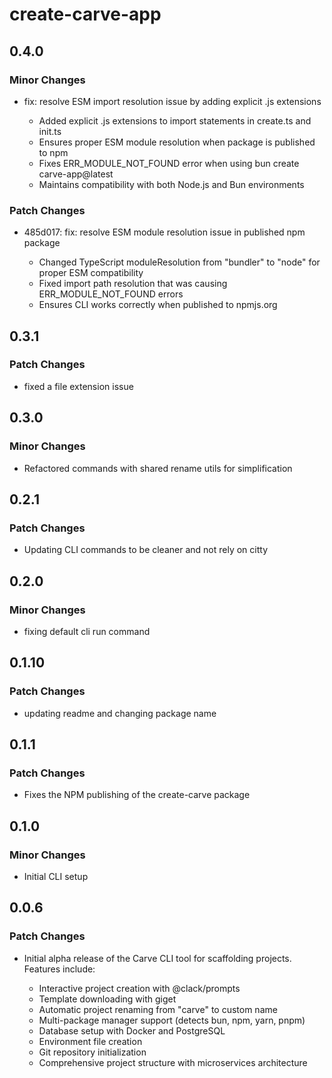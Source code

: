 # create-carve-app

## 0.4.0

### Minor Changes

- fix: resolve ESM import resolution issue by adding explicit .js extensions

  - Added explicit .js extensions to import statements in create.ts and init.ts
  - Ensures proper ESM module resolution when package is published to npm
  - Fixes ERR_MODULE_NOT_FOUND error when using bun create carve-app@latest
  - Maintains compatibility with both Node.js and Bun environments

### Patch Changes

- 485d017: fix: resolve ESM module resolution issue in published npm package

  - Changed TypeScript moduleResolution from "bundler" to "node" for proper ESM compatibility
  - Fixed import path resolution that was causing ERR_MODULE_NOT_FOUND errors
  - Ensures CLI works correctly when published to npmjs.org

## 0.3.1

### Patch Changes

- fixed a file extension issue

## 0.3.0

### Minor Changes

- Refactored commands with shared rename utils for simplification

## 0.2.1

### Patch Changes

- Updating CLI commands to be cleaner and not rely on citty

## 0.2.0

### Minor Changes

- fixing default cli run command

## 0.1.10

### Patch Changes

- updating readme and changing package name

## 0.1.1

### Patch Changes

- Fixes the NPM publishing of the create-carve package

## 0.1.0

### Minor Changes

- Initial CLI setup

## 0.0.6

### Patch Changes

- Initial alpha release of the Carve CLI tool for scaffolding projects. Features include:

  - Interactive project creation with @clack/prompts
  - Template downloading with giget
  - Automatic project renaming from "carve" to custom name
  - Multi-package manager support (detects bun, npm, yarn, pnpm)
  - Database setup with Docker and PostgreSQL
  - Environment file creation
  - Git repository initialization
  - Comprehensive project structure with microservices architecture
